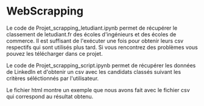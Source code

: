 # WebScrapping

Le code de Projet_scrapping_letudiant.ipynb permet de récupérer le classement de letudiant.fr des écoles d'ingénieurs et des écoles de commerce. Il est suffisant de l'exécuter une fois pour obtenir leurs csv respectifs qui sont utilisés plus tard. Si vous rencontrez des problèmes vous pouvez les télécharger dans ce projet.

Le code de Projet_scrapping_script.ipynb permet de récupérer les données de LinkedIn et d'obtenir un csv avec les candidats classés suivant les critères séléctionnés par l'utilisateur.

Le fichier html montre un exemple que nous avons fait avec le fichier csv qui correspond au résultat obtenu. 
